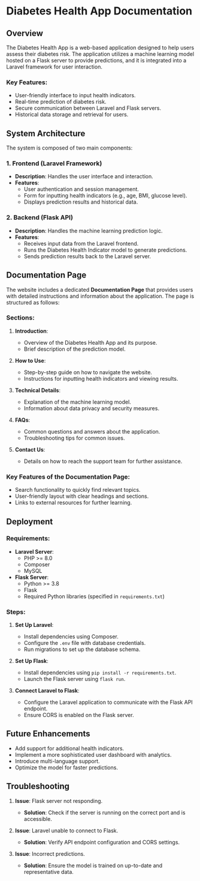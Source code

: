 # Diabetes Health App Documentation

## Overview
The Diabetes Health App is a web-based application designed to help users assess their diabetes risk. The application utilizes a machine learning model hosted on a Flask server to provide predictions, and it is integrated into a Laravel framework for user interaction.

### Key Features:
- User-friendly interface to input health indicators.
- Real-time prediction of diabetes risk.
- Secure communication between Laravel and Flask servers.
- Historical data storage and retrieval for users.

## System Architecture
The system is composed of two main components:

### 1. Frontend (Laravel Framework)
- **Description**: Handles the user interface and interaction.
- **Features**:
  - User authentication and session management.
  - Form for inputting health indicators (e.g., age, BMI, glucose level).
  - Displays prediction results and historical data.

### 2. Backend (Flask API)
- **Description**: Handles the machine learning prediction logic.
- **Features**:
  - Receives input data from the Laravel frontend.
  - Runs the Diabetes Health Indicator model to generate predictions.
  - Sends prediction results back to the Laravel server.

## Documentation Page
The website includes a dedicated **Documentation Page** that provides users with detailed instructions and information about the application. The page is structured as follows:

### Sections:
1. **Introduction**:
   - Overview of the Diabetes Health App and its purpose.
   - Brief description of the prediction model.

2. **How to Use**:
   - Step-by-step guide on how to navigate the website.
   - Instructions for inputting health indicators and viewing results.

3. **Technical Details**:
   - Explanation of the machine learning model.
   - Information about data privacy and security measures.

4. **FAQs**:
   - Common questions and answers about the application.
   - Troubleshooting tips for common issues.

5. **Contact Us**:
   - Details on how to reach the support team for further assistance.

### Key Features of the Documentation Page:
- Search functionality to quickly find relevant topics.
- User-friendly layout with clear headings and sections.
- Links to external resources for further learning.

## Deployment
### Requirements:
- **Laravel Server**:
  - PHP >= 8.0
  - Composer
  - MySQL
- **Flask Server**:
  - Python >= 3.8
  - Flask
  - Required Python libraries (specified in `requirements.txt`)

### Steps:
1. **Set Up Laravel**:
   - Install dependencies using Composer.
   - Configure the `.env` file with database credentials.
   - Run migrations to set up the database schema.

2. **Set Up Flask**:
   - Install dependencies using `pip install -r requirements.txt`.
   - Launch the Flask server using `flask run`.

3. **Connect Laravel to Flask**:
   - Configure the Laravel application to communicate with the Flask API endpoint.
   - Ensure CORS is enabled on the Flask server.

## Future Enhancements
- Add support for additional health indicators.
- Implement a more sophisticated user dashboard with analytics.
- Introduce multi-language support.
- Optimize the model for faster predictions.

## Troubleshooting
1. **Issue**: Flask server not responding.
   - **Solution**: Check if the server is running on the correct port and is accessible.

2. **Issue**: Laravel unable to connect to Flask.
   - **Solution**: Verify API endpoint configuration and CORS settings.

3. **Issue**: Incorrect predictions.
   - **Solution**: Ensure the model is trained on up-to-date and representative data.

